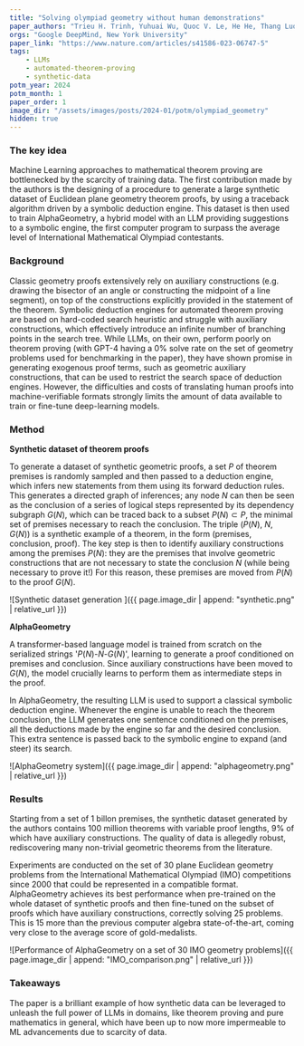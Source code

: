 ```yaml
---
title: "Solving olympiad geometry without human demonstrations"
paper_authors: "Trieu H. Trinh, Yuhuai Wu, Quoc V. Le, He He, Thang Luong"
orgs: "Google DeepMind, New York University"
paper_link: "https://www.nature.com/articles/s41586-023-06747-5"
tags:
    - LLMs
    - automated-theorem-proving
    - synthetic-data
potm_year: 2024
potm_month: 1
paper_order: 1
image_dir: "/assets/images/posts/2024-01/potm/olympiad_geometry"
hidden: true
--- 
```


### The key idea

Machine Learning approaches to mathematical theorem proving are bottlenecked by the scarcity of training data. The first contribution made by the authors is the designing of a procedure to generate a large synthetic dataset of Euclidean plane geometry theorem proofs, by using a traceback algorithm driven by a symbolic deduction engine. This dataset is then used to train AlphaGeometry, a hybrid model with an LLM providing suggestions to a symbolic engine, the first computer program to surpass the average level of International Mathematical Olympiad contestants.

### Background

Classic geometry proofs extensively rely on auxiliary constructions (e.g. drawing the bisector of an angle or constructing the midpoint of a line segment), on top of the constructions explicitly provided in the statement of the theorem. Symbolic deduction engines for automated theorem proving are based on hard-coded search heuristic and struggle with auxiliary constructions, which effectively introduce an infinite number of branching points in the search tree. While LLMs, on their own, perform poorly on theorem proving (with GPT-4 having a 0% solve rate on the set of geometry problems used for benchmarking in the paper), they have shown promise in generating exogenous proof terms, such as geometric auxiliary constructions, that can be used to restrict the search space of deduction engines. However, the difficulties and costs of translating human proofs into machine-verifiable formats strongly limits the amount of data available to train or fine-tune deep-learning models. 

### Method

**Synthetic dataset of theorem proofs**

To generate a dataset of synthetic geometric proofs, a set $P$ of theorem premises is randomly sampled and then passed to a deduction engine, which infers new statements from them using its forward deduction rules. This generates a directed graph of inferences; any node $N$ can then be seen as the conclusion of a series of logical steps represented by its dependency subgraph $G(N)$, which can be traced back to a subset $P(N) \subset P$, the minimal set of premises necessary to reach the conclusion. The triple $(P(N)$, $N$, $G(N))$ is a synthetic example of a theorem, in the form (premises, conclusion, proof). The key step is then to identify auxiliary constructions among the premises $P(N)$: they are the premises that involve geometric constructions that are not necessary to state the conclusion $N$ (while being necessary to prove it!) For this reason, these premises are moved from $P(N)$ to the proof $G(N)$.

![Synthetic dataset generation ]({{ page.image_dir | append: "synthetic.png" | relative_url }})

**AlphaGeometry**

A transformer-based language model is trained from scratch on the serialized strings '$P(N)$-$N$-$G(N)$', learning to generate a proof conditioned on premises and conclusion. Since auxiliary constructions have been moved to $G(N)$, the model crucially learns to perform them as intermediate steps in the proof.

In AlphaGeometry, the resulting LLM is used to support a classical symbolic deduction engine. Whenever the engine is unable to reach the theorem conclusion, the LLM generates one sentence conditioned on the premises, all the deductions made by the engine so far and the desired conclusion. This extra sentence is passed back to the symbolic engine to expand (and steer) its search.

![AlphaGeometry system]({{ page.image_dir | append: "alphageometry.png" | relative_url }})

### Results

Starting from a set of 1 billon premises, the synthetic dataset generated by the authors contains 100 million theorems with variable proof lengths, 9% of which have auxiliary constructions. The quality of data is allegedly robust, rediscovering many non-trivial geometric theorems from the literature.

Experiments are conducted on the set of 30 plane Euclidean geometry problems from the International Mathematical Olympiad (IMO) competitions since 2000 that could be represented in a compatible format. AlphaGeometry achieves its best performance when pre-trained on the whole dataset of synthetic proofs and then fine-tuned on the subset of proofs which have auxiliary constructions, correctly solving 25 problems. This is 15 more than the previous computer algebra state-of-the-art, coming very close to the average score of gold-medalists.

![Performance of AlphaGeometry on a set of 30 IMO geometry problems]({{ page.image_dir | append: "IMO_comparison.png" | relative_url }})


### Takeaways

The paper is a brilliant example of how synthetic data can be leveraged to unleash the full power of LLMs in domains, like theorem proving and pure mathematics in general, which have been up to now more impermeable to ML advancements due to scarcity of data.